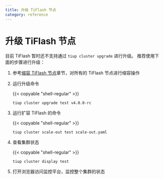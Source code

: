 ```yaml
---
title: 升级 TiFlash 节点
category: reference
---
```


# 升级 TiFlash 节点

目前 TiFlash 暂时还不支持通过 `tiup cluster upgrade` 进行升级。 推荐使用下面的步骤进行升级：

1. 参考[缩容 TiFlash 节点](/reference/tiflash/maintain.md#缩容-tiflash-节点)章节，对所有的 TiFlash 节点进行缩容操作

2. 运行升级命令

    {{< copyable "shell-regular" >}}

    ```shell
    tiup cluster upgrade test v4.0.0-rc
    ```

3. 运行扩容 TiFlash 的命令

    {{< copyable "shell-regular" >}}

    ```shell
    tiup cluster scale-out test scale-out.yaml
    ```

4. 查看集群状态

    {{< copyable "shell-regular" >}}

    ```shell
    tiup cluster display test
    ```

5. 打开浏览器访问监控平台，监控整个集群的状态
